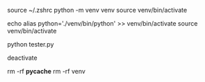 source ~/.zshrc
python -m venv venv
source venv/bin/activate

echo alias python='./venv/bin/python' >> venv/bin/activate
source venv/bin/activate

python tester.py

deactivate

rm -rf __pycache__
rm -rf venv

